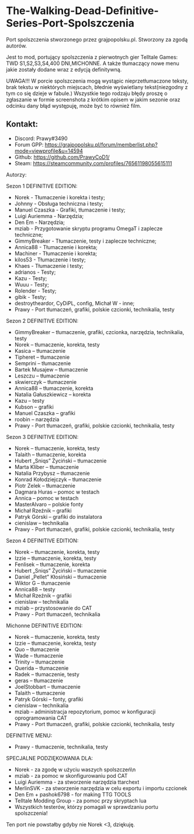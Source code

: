 # The-Walking-Dead-Definitive-Series-Port-Spolszczenia
Port spolszczenia stworzonego przez grajpopolsku.pl. Stworzony za zgodą autorów.


Jest to mod, portujący spolszczenia z pierwotnych gier Telltale Games: TWD S1,S2,S3,S4,400 DNI,MICHONNE. A także tłumaczący nowe menu jakie zostały dodane wraz z edycją definitywną.

UWAGA!!!
W porcie spolszczenia mogą wystąpic nieprzetłumaczone teksty, brak tekstu w niektórych miejscach, błednie wyświetlany tekst(niezgodny z tym co się dzieje w fabule.) Wszystkie tego rodzaju błędy proszę o zgłaszanie w formie screenshota z krótkim opisem w jakim sezonie oraz odcinku dany błąd występuję, może być to również film. 
## Kontakt:
- Discord: Prawy#3490
- Forum GPP: https://grajpopolsku.pl/forum/memberlist.php?mode=viewprofile&u=14594
- Github: https://github.com/PrawyCoD1/
- Steam: https://steamcommunity.com/profiles/76561198055615111

Autorzy:

Sezon 1 DEFINITIVE EDITION:
- Norek - Tłumaczenie i korekta i testy;
- Johnny - Obsługa techniczna i testy;
- Manuel Czaszka - Grafiki, tłumaczenie i testy;
- Luigi Auriemma - Narzędzia;
- Den Em - Narzędzia;
- mziab - Przygotowanie skryptu programu OmegaT i zaplecze techniczne;
- GimmyBreaker - Tłumaczenie, testy i zaplecze techniczne;
- Annica88 - Tłumaczenie i korekta;
- Machiner - Tłumaczenie i korekta;
- kilos53 - Tłumaczenie i testy;
- Khaes - Tłumaczenie i testy;
- adrianos - Testy;
- Kazu - Testy;
- Wuuu - Testy;
- Rolender - Testy;
- gibik - Testy;
- destroytheardor, CyDiPL, config, Michał W - inne;
- Prawy - Port tłumaczeń, grafiki, polskie czcionki, technikalia, testy

Sezon 2 DEFINITIVE EDITION:
- GimmyBreaker – tłumaczenie, grafiki, czcionka, narzędzia, technikalia, testy
- Norek – tłumaczenie, korekta, testy
- Kasica – tłumaczenie
- Tipheret – tłumaczenie
- Semprini – tłumaczenie
- Bartek Musajew – tłumaczenie
- Leszczu – tłumaczenie
- skwierczyk – tłumaczenie
- Annica88 – tłumaczenie, korekta
- Natalia Gałuszkiewicz – korekta
- Kazu – testy
- Kubson – grafiki
- Manuel Czaszka – grafiki
- roobin – narzędzia
- Prawy - Port tłumaczeń, grafiki, polskie czcionki, technikalia, testy

Sezon 3 DEFINITIVE EDITION:
- Norek – tłumaczenie, korekta, testy
- Talaith – tłumaczenie, korekta
- Hubert „Sniqs” Życiński – tłumaczenie
- Marta Kliber – tłumaczenie
- Natalia Przybysz – tłumaczenie
- Konrad Kołodziejczyk – tłumaczenie
- Piotr Zelek – tłumaczenie
- Dagmara Huras – pomoc w testach
- Annica – pomoc w testach
- MasterAlvaro – polskie fonty
- Michał Rzeźnik – grafiki
- Patryk Górski – grafiki do instalatora
- cienislaw – technikalia
- Prawy - Port tłumaczeń, grafiki, polskie czcionki, technikalia, testy

Sezon 4 DEFINITIVE EDITION:
- Norek – tłumaczenie, korekta, testy
- Izzie – tłumaczenie, korekta, testy
- Fenlisek – tłumaczenie, korekta
- Hubert „Sniqs” Życiński – tłumaczenie
- Daniel „Pellet” Kłosiński – tłumaczenie
- Wiktor G – tłumaczenie
- Annica88 – testy
- Michał Rzeźnik – grafiki
- cienislaw – technikalia
- mziab – przystosowanie do CAT
- Prawy - Port tłumaczeń, technikalia

Michonne DEFINITIVE EDITION:
- Norek – tłumaczenie, korekta, testy
- Izzie – tłumaczenie, korekta, testy
- Quo – tłumaczenie
- Wade – tłumaczenie
- Trinity – tłumaczenie
- Querida – tłumaczenie
- Radek – tłumaczenie, testy
- geras – tłumaczenie
- JoelStobbart – tłumaczenie
- Talaith – tłumaczenie
- Patryk Górski – fonty, grafiki
- cienislaw – technikalia
- mziab – administracja repozytorium, pomoc w konfiguracji oprogramowania CAT
- Prawy - Port tłumaczeń, grafiki, polskie czcionki, technikalia, testy

DEFINITIVE MENU:
- Prawy - tłumaczenie, technikalia, testy


SPECJALNE PODZIĘKOWANIA DLA:
- Norek - za zgodę w użyciu waszych spolszczeń\n
- mziab - za pomoc w skonfigurowaniu pod CAT
- Luigi Auriemma - za stworzenie narzędzia ttarchext
- MerlinSVK - za stworzenie narzędzia w celu exportu i importu czcionek
- Den Em + pashok6798 - for making TTG TOOLS
- Telltale Modding Group - za pomoc przy skryptach lua
- Wszystkich testerów, którzy pomagali w sprawdzaniu portu spolszczenia!


Ten port nie powstałby gdyby nie Norek <3, dziękuję.
